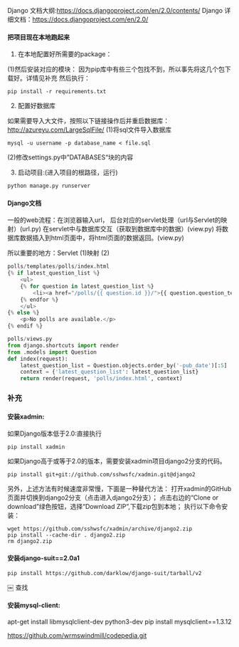 Django 文档大纲:https://docs.djangoproject.com/en/2.0/contents/
Django 详细文档：https://docs.djangoproject.com/en/2.0/

#### 把项目现在本地跑起来   
1.  在本地配置好所需要的package：

(1)然后安装对应的模块：
因为pip库中有些三个包找不到，所以事先将这几个包下载好。详情见补充
然后执行：
```shell
pip install -r requirements.txt
```

2.  配置好数据库

如果需要导入大文件，按照以下链接操作后并重启数据库：http://azureyu.com/LargeSqlFile/
(1)将sql文件导入数据库
```shell
mysql -u username -p database_name < file.sql
```
(2)修改settings.py中”DATABASES“块的内容

3.  启动项目:(进入项目的根路径，运行)
```python
python manage.py runserver
```

#### Django文档

一般的web流程：在浏览器输入url，
后台对应的servlet处理（url与Servlet的映射）(url.py)
在servlet中与数据库交互（获取到数据库中的数据）(view.py)
将数据库数据插入到html页面中，将html页面的数据返回。(view.py)

所以重要的地方：Servlet
(1)映射
(2)
```python 
polls/templates/polls/index.html
{% if latest_question_list %}
    <ul>
    {% for question in latest_question_list %}
        <li><a href="/polls/{{ question.id }}/">{{ question.question_text }}</a></li>
    {% endfor %}
    </ul>
{% else %}
    <p>No polls are available.</p>
{% endif %}

polls/views.py
from django.shortcuts import render
from .models import Question
def index(request):
    latest_question_list = Question.objects.order_by('-pub_date')[:5]
    context = {'latest_question_list': latest_question_list}
    return render(request, 'polls/index.html', context)
```


### 补充

#### 安装xadmin:
如果Django版本低于2.0:直接执行
```
pip install xadmin
```
如果Django高于或等于2.0的版本，需要安装xadmin项目django2分支的代码。 
```
pip install git+git://github.com/sshwsfc/xadmin.git@django2
```
另外，上述方法有时候速度非常慢，下面是一种替代方法：
打开xadmin的GitHub页面并切换到django2分支（点击进入django2分支）；
点击右边的“Clone or download”绿色按钮，选择“Download ZIP”,下载zip包到本地；
执行以下命令安装：
```
wget https://github.com/sshwsfc/xadmin/archive/django2.zip
pip install --cache-dir . django2.zip
rm django2.zip
```
#### 安装django-suit==2.0a1
```
pip install https://github.com/darklow/django-suit/tarball/v2
```
￼
查找

#### 安装mysql-client:
apt-get install libmysqlclient-dev python3-dev
pip install mysqlclient==1.3.12


https://github.com/wrmswindmill/codepedia.git